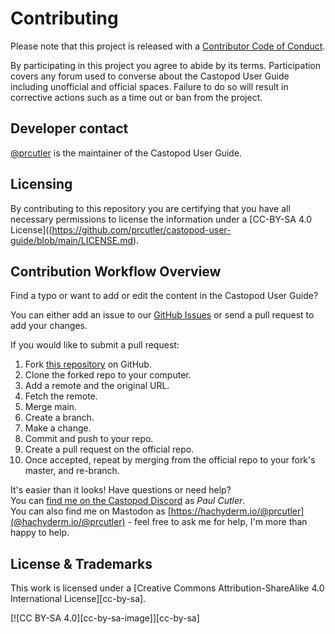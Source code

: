 # Contributing
Please note that this project is released with a 
[Contributor Code of Conduct](https://github.com/prcutler/castopod-user-guide/blob/main/CODE_OF_CONDUCT.md).

By participating in this project you agree to abide by its terms. Participation covers any forum used to converse
about the Castopod User Guide including unofficial and official spaces. Failure to do so will result in corrective 
actions such as a time out or ban from the project.

## Developer contact
[@prcutler](https://github.com/prcutler) is the maintainer of the Castopod User Guide.

## Licensing
By contributing to this repository you are certifying that you have all necessary permissions to license the 
information under a [CC-BY-SA 4.0 License]((https://github.com/prcutler/castopod-user-guide/blob/main/LICENSE.md). 

## Contribution Workflow Overview

Find a typo or want to add or edit the content in the Castopod User Guide?

You can either add an issue to our [GitHub Issues](https://github.com/prcutler/castopod-user-guide/issues) 
or send a pull request to add your changes.

If you would like to submit a pull request:

1. Fork [this repository](https://github.com/prcutler/castopod-user-guide/) on GitHub.
1. Clone the forked repo to your computer.
1. Add a remote and the original URL.
1. Fetch the remote.
1. Merge main.
1. Create a branch.
1. Make a change.
1. Commit and push to your repo.
1. Create a pull request on the official repo.
1. Once accepted, repeat by merging from the official repo to your fork's master, and re-branch.

It's easier than it looks!  Have questions or need help?  
You can [find me on the Castopod Discord](https://discord.com/invite/2tBBA4Nf2P) as *Paul Cutler*.  
You can also find me on Mastodon as [https://hachyderm.io/@prcutler](@hachyderm.io/@prcutler)  - feel free 
to ask me for help, I'm more than happy to help.

## License & Trademarks

This work is licensed under a
[Creative Commons Attribution-ShareAlike 4.0 International License][cc-by-sa].

[![CC BY-SA 4.0][cc-by-sa-image]][cc-by-sa]